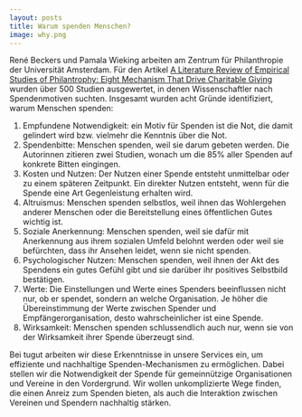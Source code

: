 ```yaml
---
layout: posts
title: Warum spenden Menschen?
image: why.png
---
```

René Beckers und Pamala Wieking arbeiten am Zentrum für Philanthropie der Universität Amsterdam. Für den Artikel [A Literature Review of Empirical Studies of Philantrophy: Eight Mechanism That Drive Charitable Giving](http://journals.sagepub.com/doi/abs/10.1177/0899764010380927) wurden über 500 Studien ausgewertet, in denen Wissenschaftler nach Spendenmotiven suchten. Insgesamt wurden acht Gründe identifiziert, warum Menschen spenden:

1. Empfundene Notwendigkeit: ein Motiv für Spenden ist die Not, die damit gelindert wird bzw. vielmehr die Kenntnis über die Not.  
2. Spendenbitte: Menschen spenden, weil sie darum gebeten werden. Die Autorinnen zitieren zwei Studien, wonach um die 85% aller Spenden auf konkrete Bitten eingingen.
3. Kosten und Nutzen: Der Nutzen einer Spende entsteht unmittelbar oder zu einem späteren Zeitpunkt. Ein direkter Nutzen entsteht, wenn für die Spende eine Art Gegenleistung erhalten wird.
4. Altruismus: Menschen spenden selbstlos, weil ihnen das Wohlergehen anderer Menschen oder die Bereitstellung eines öffentlichen Gutes wichtig ist.
5. Soziale Anerkennung: Menschen spenden, weil sie dafür mit Anerkennung aus ihrem sozialen Umfeld belohnt werden oder weil sie befürchten, dass ihr Ansehen leidet, wenn sie nicht spenden.
6. Psychologischer Nutzen: Menschen spenden, weil ihnen der Akt des Spendens ein gutes Gefühl gibt und sie darüber ihr positives Selbstbild bestätigen.
7. Werte: Die Einstellungen und Werte eines Spenders beeinflussen nicht nur, ob er spendet, sondern an welche Organisation. Je höher die Übereinstimmung der Werte zwischen Spender und Empfängerorganisation, desto wahrscheinlicher ist eine Spende.
8. Wirksamkeit: Menschen spenden schlussendlich auch nur, wenn sie von der Wirksamkeit ihrer Spende überzeugt sind.

Bei tugut arbeiten wir diese Erkenntnisse in unsere Services ein, um effiziente und nachhaltige Spenden-Mechanismen zu ermöglichen. Dabei stellen wir die Notwendigkeit der Spende für gemeinnützige Organisationen und Vereine in den Vordergrund. Wir wollen unkomplizierte Wege finden, die einen Anreiz zum Spenden bieten, als auch die Interaktion zwischen Vereinen und Spendern nachhaltig stärken.  
